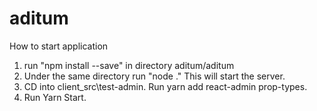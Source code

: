 # aditum

How to start application
1. run "npm install --save" in directory aditum/aditum
2. Under the same directory run "node ." This will start the server.
3. CD into client_src\test-admin. Run yarn add react-admin prop-types.
4. Run Yarn Start.
